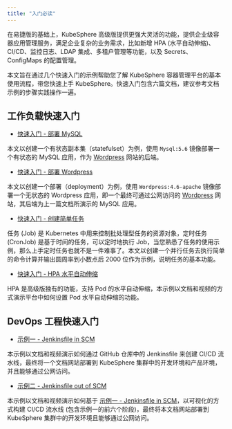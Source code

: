 ```yaml
---
title: "入门必读" 
---
```


在易捷版的基础上，KubeSphere 高级版提供更强大灵活的功能，提供企业级容器应用管理服务，满足企业复杂的业务需求，比如新增 HPA (水平自动伸缩)、 CI/CD、监控日志、LDAP 集成、多租户管理等功能，以及 Secrets、ConfigMaps 的配置管理。

本文旨在通过几个快速入门的示例帮助您了解 KubeSphere 容器管理平台的基本使用流程，带您快速上手 KubeSphere。快速入门包含六篇文档，建议参考文档示例的步骤实践操作一遍。

## 工作负载快速入门

- [快速入门 - 部署 MySQL](../mysql-deployment)

本文以创建一个有状态副本集（statefulset）为例，使用 `Mysql:5.6` 镜像部署一个有状态的 MySQL 应用，作为 [Wordpress](https://wordpress.org/) 网站的后端。

- [快速入门 - 部署 Wordpress](../wordpress-deployment)

本文以创建一个部署（deployment）为例，使用 `Wordpress:4.6-apache` 镜像部署一个无状态的 Wordpress 应用，即一个最终可通过公网访问的 [Wordpress](https://wordpress.org/) 网站，其后端为上一篇文档所演示的 MySQL 应用。

- [快速入门 - 创建简单任务](../job-quick-start)

任务 (Job) 是 Kubernetes 中用来控制批处理型任务的资源对象，定时任务 (CronJob) 是基于时间的任务，可以定时地执行 Job，当您熟悉了任务的使用示例，那么上手定时任务也就不是一件难事了。本文以创建一个并行任务去执行简单的命令计算并输出圆周率到小数点后 2000 位作为示例，说明任务的基本功能。

- [快速入门 - HPA 水平自动伸缩](../hpa)

HPA 是高级版独有的功能，支持 Pod 的水平自动伸缩，本示例以文档和视频的方式演示平台中如何设置 Pod 水平自动伸缩的功能。

## DevOps 工程快速入门

- [示例一 - Jenkinsfile in SCM](../../devops/jenkinsfile-in-scm)

本示例以文档和视频演示如何通过 GitHub 仓库中的 Jenkinsfile 来创建 CI/CD 流水线，最终将一个文档网站部署到 KubeSphere 集群中的开发环境和产品环境，并且能够通过公网访问。

- [示例二 - Jenkinsfile out of SCM](../../devops/jenkinsfile-out-of-scm)

本示例以文档和视频演示如何基于 [示例一 - Jenkinsfile in SCM](../jenkinsfile-in-scm)，以可视化的方式构建 CI/CD 流水线 (包含示例一的前六个阶段)，最终将本文档网站部署到 KubeSphere 集群中的开发环境且能够通过公网访问。